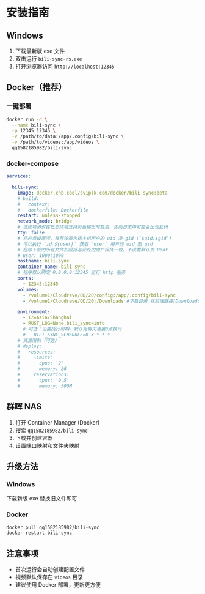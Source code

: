 # 安装指南

## Windows

1. 下载最新版 exe 文件
2. 双击运行 `bili-sync-rs.exe`
3. 打开浏览器访问 `http://localhost:12345`

## Docker（推荐）

### 一键部署
```bash
docker run -d \
  --name bili-sync \
  -p 12345:12345 \
  -v /path/to/data:/app/.config/bili-sync \
  -v /path/to/videos:/app/videos \
  qq1582185982/bili-sync
```

### docker-compose
```yaml
services:

  bili-sync:
    image: docker.cnb.cool/sviplk.com/docker/bili-sync:beta
    # build:
    #   context: .
    #   dockerfile: Dockerfile
    restart: unless-stopped
    network_mode: bridge
    # 该选项请仅在日志终端支持彩色输出时启用，否则日志中可能会出现乱码
    tty: false
    # 非必需设置项，推荐设置为宿主机用户的 uid 及 gid (`$uid:$gid`)
    # 可以执行 `id ${user}` 获取 `user` 用户的 uid 及 gid
    # 程序下载的所有文件权限将与此处的用户保持一致，不设置默认为 Root
    # user: 1000:1000
    hostname: bili-sync
    container_name: bili-sync
    # 程序默认绑定 0.0.0.0:12345 运行 http 服务
    ports:
      - 12345:12345
    volumes:
      - /volume1/Cloudreve/OD/20/config:/app/.config/bili-sync
      - /volume1/Cloudreve/OD/20:/Downloads #下载目录 在前端直接/Downloads就是下载到/volume1/Cloudreve/OD/20 

    environment:
      - TZ=Asia/Shanghai
      - RUST_LOG=None,bili_sync=info
      # 可选：设置执行周期，默认为每天凌晨3点执行
      # - BILI_SYNC_SCHEDULE=0 3 * * *
    # 资源限制（可选）
    # deploy:
    #   resources:
    #     limits:
    #       cpus: '2'
    #       memory: 2G
    #     reservations:
    #       cpus: '0.5'
    #       memory: 500M
```

## 群晖 NAS

1. 打开 Container Manager (Docker)
2. 搜索 `qq1582185982/bili-sync`
3. 下载并创建容器
4. 设置端口映射和文件夹映射

## 升级方法

### Windows
下载新版 exe 替换旧文件即可

### Docker
```bash
docker pull qq1582185982/bili-sync
docker restart bili-sync
```

## 注意事项

- 首次运行会自动创建配置文件
- 视频默认保存在 `videos` 目录
- 建议使用 Docker 部署，更新更方便